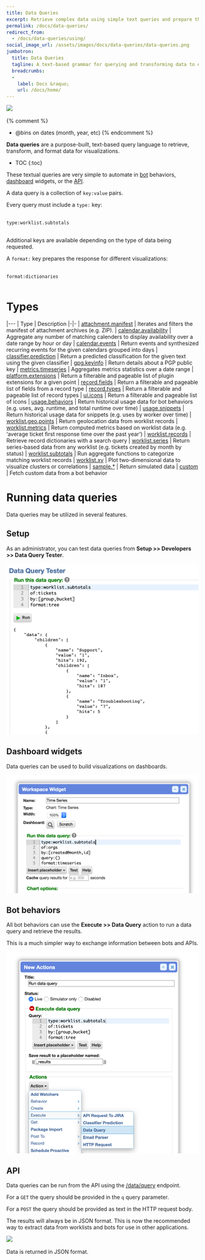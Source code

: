```yaml
---
title: Data Queries
excerpt: Retrieve complex data using simple text queries and prepare the results for visualizations.
permalink: /docs/data-queries/
redirect_from:
  - /docs/data-queries/using/
social_image_url: /assets/images/docs/data-queries/data-queries.png
jumbotron:
  title: Data Queries
  tagline: A text-based grammar for querying and transforming data to drive visualizations
  breadcrumbs:
  -
    label: Docs &raquo;
    url: /docs/home/
---
```


<div class="cerb-screenshot">
<img src="{{page.social_image_url}}" class="screenshot">
</div>

{% comment %}
* @bins on dates (month, year, etc)
{% endcomment %}

**Data queries** are a purpose-built, text-based query language to retrieve, transform, and format data for visualizations.

* TOC 
{:toc}

These textual queries are very simple to automate in [bot](/docs/bots/) behaviors, [dashboard](/docs/dashboards/) widgets, or the [API](/docs/api/).

A data query is a collection of `key:value` pairs.

Every query must include a `type:` key:

<pre>
<code class="language-cerb">
type:worklist.subtotals
</code>
</pre>

Additional keys are available depending on the type of data being requested.

A `format:` key prepares the response for different visualizations:

<pre>
<code class="language-cerb">
format:dictionaries
</code>
</pre>

# Types

|---
| Type | Description
|-|-
| [attachment.manifest](/docs/data-queries/attachment/manifest/) | Iterates and filters the manifest of attachment archives (e.g. ZIP).
| [calendar.availability](/docs/data-queries/calendar/availability/) | Aggregate any number of matching calenders to display availability over a date range by hour or day
| [calendar.events](/docs/data-queries/calendar/events/) | Return events and synthesized recurring events for the given calendars grouped into days
| [classifier.prediction](/docs/data-queries/classifier/prediction/) | Return a predicted classification for the given text using the given classifier
| [gpg.keyinfo](/docs/data-queries/gpg/keyinfo/) | Return details about a PGP public key
| [metrics.timeseries](/docs/data-queries/metrics/timeseries/) | Aggregates metrics statistics over a date range
| [platform.extensions](/docs/data-queries/platform/extensions/) | Return a filterable and pageable list of plugin extensions for a given point
| [record.fields](/docs/data-queries/record/fields/) | Return a filterable and pageable list of fields from a record type
| [record.types](/docs/data-queries/record/types/) | Return a filterable and pageable list of record types
| [ui.icons](/docs/data-queries/ui/icons/) | Return a filterable and pageable list of icons
| [usage.behaviors](/docs/data-queries/usage/bot-behaviors/) | Return historical usage data for bot behaviors (e.g. uses, avg. runtime, and total runtime over time)
| [usage.snippets](/docs/data-queries/usage/snippets/) | Return historical usage data for snippets (e.g. uses by worker over time)
| [worklist.geo.points](/docs/data-queries/worklist/geopoints/) | Return geolocation data from worklist records
| [worklist.metrics](/docs/data-queries/worklist/metrics/) | Return computed metrics based on worklist data (e.g. ‘average ticket first response time over the past year’)
| [worklist.records](/docs/data-queries/worklist/records/) | Retrieve record dictionaries with a search query
| [worklist.series](/docs/data-queries/worklist/series/) | Return series-based data from any worklist (e.g. tickets created by month by status)
| [worklist.subtotals](/docs/data-queries/worklist/subtotals/) | Run aggregate functions to categorize matching worklist records
| [worklist.xy](/docs/data-queries/worklist/xy/) | Plot two-dimensional data to visualize clusters or correlations
| [sample.*](/docs/data-queries/sample/) | Return simulated data
| [custom](/docs/data-queries/custom/) | Fetch custom data from a bot behavior

# Running data queries

Data queries may be utilized in several features.

## Setup

As an administrator, you can test data queries from **Setup >> Developers >> Data Query Tester**.

<div class="cerb-screenshot">
<img src="/assets/images/docs/data-queries/data-queries-setup-tester.png" class="screenshot">
</div>

## Dashboard widgets

Data queries can be used to build visualizations on dashboards.

<div class="cerb-screenshot">
<img src="/assets/images/docs/data-queries/data-queries-workspace-widget.png" class="screenshot">
</div>

## Bot behaviors

All bot behaviors can use the **Execute >> Data Query** action to run a data query and retrieve the results.

This is a much simpler way to exchange information between bots and APIs.

<div class="cerb-screenshot">
<img src="/assets/images/docs/data-queries/data-queries-bot-execute.png" class="screenshot">
</div>

## API

Data queries can be run from the API using the [/data/query](/docs/api/endpoints/data/) endpoint.

For a `GET` the query should be provided in the `q` query parameter.

For a `POST` the query should be provided as text in the HTTP request body.

The results will always be in JSON format. This is now the recommended way to extract data from worklists and bots for use in other applications.

<div class="cerb-screenshot">
<img src="/assets/images/docs/data-queries/data-queries-api-post-body.png" class="screenshot">
</div>

Data is returned in JSON format.